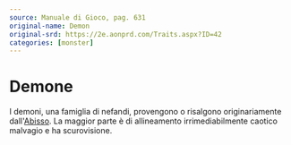 ```yaml
---
source: Manuale di Gioco, pag. 631
original-name: Demon
original-srd: https://2e.aonprd.com/Traits.aspx?ID=42
categories: [monster]
---
```


# Demone

I demoni, una famiglia di nefandi, provengono o risalgono originariamente
dall'[Abisso](/piani/abisso). La maggior parte è di allineamento
irrimediabilmente caotico malvagio e ha scurovisione.
